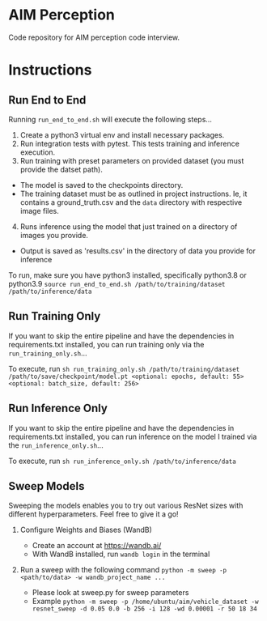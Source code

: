 # AIM Perception
Code repository for AIM perception code interview.

# Instructions

## Run End to End
Running `run_end_to_end.sh` will execute the following steps...
1. Create a python3 virtual env and install necessary packages.
2. Run integration tests with pytest. This tests training and inference execution.
3. Run training with preset parameters on provided dataset (you must provide the datset path).  
 - The model is saved to the checkpoints directory.
 - The training dataset must be as outlined in project instructions. Ie, it contains a ground_truth.csv and the `data` directory with respective image files.
4. Runs inference using the model that just trained on a directory of images you provide.
 - Output is saved as 'results.csv' in the directory of data you provide for inference

To run, make sure you have python3 installed, specifically python3.8 or python3.9
`source run_end_to_end.sh /path/to/training/dataset /path/to/inference/data`

## Run Training Only
If you want to skip the entire pipeline and have the dependencies in requirements.txt installed, you can run training only via the `run_training_only.sh`...

To execute, run `sh run_training_only.sh /path/to/training/dataset /path/to/save/checkpoint/model.pt <optional: epochs, default: 55> <optional: batch_size, default: 256>`

## Run Inference Only
If you want to skip the entire pipeline and have the dependencies in requirements.txt installed, you can run inference on the model I trained via the `run_inference_only.sh`...

To execute, run `sh run_inference_only.sh /path/to/inference/data`

## Sweep Models
Sweeping the models enables you to try out various ResNet sizes with different hyperparameters. Feel free to give it a go!
1. Configure Weights and Biases (WandB)
    - Create an account at https://wandb.ai/
    - With WandB installed, run `wandb login` in the terminal

2. Run a sweep with the following command `python -m sweep -p <path/to/data> -w wandb_project_name ...`
    - Please look at sweep.py for sweep parameters
    - Example `python -m sweep -p /home/ubuntu/aim/vehicle_dataset -w resnet_sweep -d 0.05 0.0 -b 256 -i 128 -wd 0.00001 -r 50 18 34`
